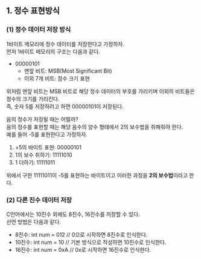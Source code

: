 <h2> <strong> 1. 정수 표현방식 </strong> </h2>

<h3> <strong> (1) 정수 데이터 저장 방식 </strong> </h3>

1바이트 메모리에 정수 데이터를 저장한다고 가정하자. <br>
먼저 1바이트 메모리의 구조는 다음과 같다.

* 00000101 
    * 맨앞 비트: MSB(Most Significant Bit) 
    * 이외 7개 비트: 정수 크기 표현

위처럼 맨앞 비트는 MSB 비트로 해당 정수 데이터의 부호를 가리키며 이외의 비트들은 정수의 크기를 가리킨다. <br>
즉, 숫자 5를 저장하려고 하면 00000101이 저장된다. <br>

음의 정수가 저장될 때는 어떨까? <br>
음의 정수를 표현할 때는 해당 음수의 양수 형태에서 2의 보수법을 취해줘야 한다. <br>
예를 들어 -5를 표현한다고 가정하자.

1. +5의 바이트 표현: 00000101
2. 1의 보수 취하기: 11111010
3. 1 더하기: 11111011

위에서 구한 11111011이 -5를 표현하는 바이트이고 이러한 과정을 <b>2의 보수법</b>이라고 한다.

<h3> <strong> (2) 다른 진수 데이터 저장 </strong> </h3>

C언어에서는 10진수 외에도 8진수, 16진수를 저장할 수 있다. <br>
선언 방법은 다음과 같다.

* 8진수: int num = 012  // 0으로 시작하면 8진수로 인식한다.
* 10진수: int num = 10  // 기본 방식으로 작성하면 10진수로 인식한다.
* 16진수: int num = 0xA // 0x로 시작하면 16진수로 인식한다.